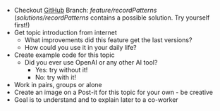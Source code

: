 - Checkout [GitHub](https://github.com/kuerm/java21) Branch: *feature/recordPatterns* (*solutions/recordPatterns* contains a possible solution. Try yourself first!)
- Get topic introduction from internet
    - What improvements did this feature get the last versions?
    - How could you use it in your daily life?
- Create example code for this topic
    - Did you ever use OpenAI or any other AI tool?
        - Yes: try without it!
        - No: try with it!
- Work in pairs, groups or alone
- Create an image on a Post-it for this topic for your own - be creative
- Goal is to understand and to explain later to a co-worker